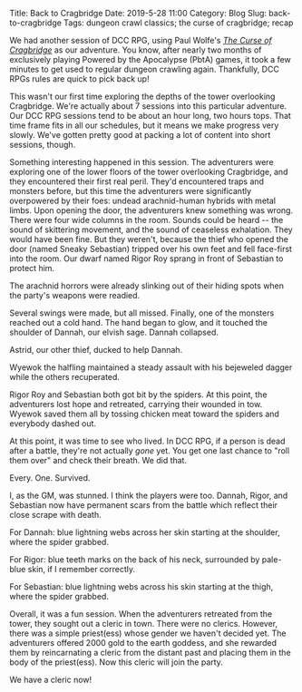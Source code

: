Title: Back to Cragbridge
Date: 2019-5-28 11:00
Category: Blog
Slug: back-to-cragbridge
Tags: dungeon crawl classics; the curse of cragbridge; recap

We had another session of DCC RPG, using Paul Wolfe's [*The Curse of Cragbridge*](https://www.drivethrurpg.com/product/170649/The-Curse-of-Cragbridge--DCC-RPG)
as our adventure. You know, after nearly two months of exclusively playing Powered by the Apocalypse (PbtA) games, it took a few minutes to get used
to regular dungeon crawling again. Thankfully, DCC RPGs rules are quick to pick back up!

This wasn't our first time exploring the depths of the tower overlooking Cragbridge. We're actually about 7 sessions into this particular
adventure. Our DCC RPG sessions tend to be about an hour long, two hours tops. That time frame fits in all our schedules, but it means we make progress
very slowly. We've gotten pretty good at packing a lot of content into short sessions, though.

Something interesting happened in this session. The adventurers were exploring one of the lower floors of the tower overlooking Cragbridge, and they
encountered their first real peril. They'd encountered traps and monsters before, but this time the adventurers were significantly overpowered by their foes:
undead arachnid-human hybrids with metal limbs. Upon opening the door, the adventurers knew something was wrong. There were four wide columns in the room.
Sounds could be heard -- the sound of skittering movement, and the sound of ceaseless exhalation. They would have been fine. But they weren't, because the thief
who opened the door (named Sneaky Sebastian) tripped over his own feet and fell face-first into the room. Our dwarf named Rigor Roy sprang in front of Sebastian
to protect him.

The arachnid horrors were already slinking out of their hiding spots when the party's weapons were readied.

Several swings were made, but all missed. Finally, one of the monsters reached out a cold hand. The hand began to glow, and it touched the shoulder of
Dannah, our elvish sage. Dannah collapsed.

Astrid, our other thief, ducked to help Dannah.

Wyewok the halfling maintained a steady assault with his bejeweled dagger while the others recuperated.

Rigor Roy and Sebastian both got bit by the spiders. At this point, the adventurers lost hope and retreated, carrying their wounded in tow. Wyewok saved them
all by tossing chicken meat toward the spiders and everybody dashed out.

At this point, it was time to see who lived. In DCC RPG, if a person is dead after a battle, they're not actually *gone* yet. You get one last chance to
"roll them over" and check their breath. We did that.

Every. One. Survived.

I, as the GM, was stunned. I think the players were too. Dannah, Rigor, and Sebastian now have permanent scars from the battle which reflect their close scrape
with death.

For Dannah: blue lightning webs across her skin starting at the shoulder, where the spider grabbed.

For Rigor: blue teeth marks on the back of his neck, surrounded by pale-blue skin, if I remember correctly.

For Sebastian: blue lightning webs across his skin starting at the thigh, where the spider grabbed.

Overall, it was a fun session. When the adventurers retreated from the tower, they sought out a cleric in town. There were no clerics. However,
there was a simple priest(ess) whose gender we haven't decided yet. The adventurers offered 2000 gold to the earth goddess, and she rewarded them
by reincarnating a cleric from the distant past and placing them in the body of the priest(ess). Now this cleric will join the party.

We have a cleric now!
